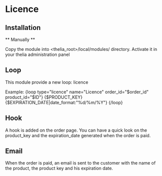 # Licence
 
## Installation

** Manually **

Copy the module into <thelia_root>/local/modules/ directory.
Activate it in your thelia administration panel

## Loop
This module provide a new loop: licence

Example:
 {loop type="licence" name="Licence" order_id="$order_id" product_id="$ID"}
        {$PRODUCT_KEY}</li>
        {$EXPIRATION_DATE|date_format:"%d/%m/%Y"}
{/loop}

## Hook
A hook is added on the order page. You can have a quick look on the product_key and the expiration_date generated when the order is paid.

## Email
When the order is paid, an email is sent to the customer with the name of the product, the product key and his expiration date.